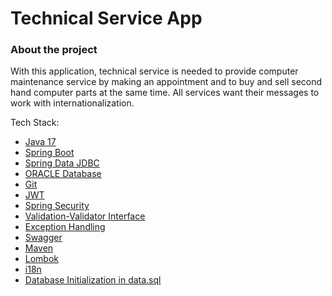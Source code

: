 # Technical Service App

### About the project

With this application, technical service is needed to provide computer maintenance service by making an appointment and to buy and sell second hand computer parts at the same time. All services want their messages to work with internationalization.

Tech Stack:
* [Java     17](#)
* [Spring Boot](#)
* [Spring Data JDBC](#)
* [ORACLE Database](#)
* [Git](#)
* [JWT](#)
* [Spring Security](#)
* [Validation-Validator Interface](#)
* [Exception Handling](#)
* [Swagger](#)
* [Maven](#)
* [Lombok](#)
* [i18n](#)
* [Database Initialization in data.sql](#)
